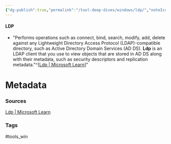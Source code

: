 ```yaml
---
{"dg-publish":true,"permalink":"/tool-deep-dives/windows/ldp/","noteIcon":""}
---
```


#### LDP
- "Performs operations such as connect, bind, search, modify, add, delete against any Lightweight Directory Access Protocol (LDAP)-compatible directory, such as Active Directory Domain Services (AD DS). **Ldp** is an LDAP client that you use to view objects that are stored in AD DS along with their metadata, such as security descriptors and replication metadata."^[[Ldp | Microsoft Learn](https://learn.microsoft.com/en-us/previous-versions/windows/it-pro/windows-server-2012-r2-and-2012/cc771022(v=ws.11))]"






# Metadata

### Sources
[Ldp | Microsoft Learn](https://learn.microsoft.com/en-us/previous-versions/windows/it-pro/windows-server-2012-r2-and-2012/cc771022(v=ws.11))

### Tags
#tools_win 